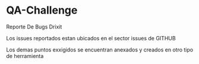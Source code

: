 # QA-Challenge
Reporte De Bugs Drixit

Los issues reportados estan ubicados en el sector issues de GITHUB

Los demas puntos exxigidos se encuentran anexados y creados en otro tipo de herramienta
